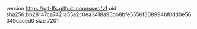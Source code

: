 version https://git-lfs.github.com/spec/v1
oid sha256:bb28147ca7421a55a2c0ea3418a95bb8bfe5556f308994bf0dd0e56349caced0
size 7201
